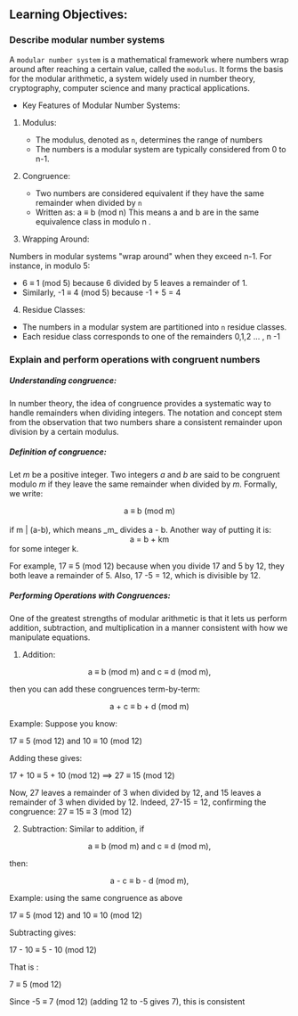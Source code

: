 ## Learning Objectives:

### Describe modular number systems

A `modular number system` is a mathematical framework where numbers wrap around after reaching a certain value, called the `modulus`.
It forms the basis for the modular arithmetic, a system widely used in number theory, cryptography, computer science and many practical applications.

- Key Features of Modular Number Systems:

1. Modulus:

   - The modulus, denoted as `n`, determines the range of numbers
   - The numbers is a modular system are typically considered from 0 to n-1.

2. Congruence:

   - Two numbers are considered equivalent if they have the same remainder when divided by `n`
   - Written as:
     a ≡ b (mod n)
     This means a and b are in the same equivalence class in modulo n .

3. Wrapping Around:

Numbers in modular systems "wrap around" when they exceed n-1.
For instance, in modulo 5:

- 6 ≡ 1 (mod 5) because 6 divided by 5 leaves a remainder of 1.
- Similarly, -1 ≡ 4 (mod 5) because -1 + 5 = 4

4. Residue Classes:

- The numbers in a modular system are partitioned into `n` residue classes.
- Each residue class corresponds to one of the remainders 0,1,2 ... , n -1

### Explain and perform operations with congruent numbers

##### Understanding congruence:

In number theory, the idea of congruence provides a systematic way to handle remainders when dividing integers. The notation and concept stem from the observation that two numbers share a consistent remainder upon division by a certain modulus.

##### Definition of congruence:

Let _m_ be a positive integer. Two integers _a_ and _b_ are said to be congruent modulo _m_ if they leave the same remainder when divided by _m_.
Formally, we write:

<center>a ≡ b (mod m)</center>
<br>
if m | (a-b), which means _m_ divides a - b. Another way of putting it is:

<br>

<center>a = b + km</center> for some integer k.

For example, 17 ≡ 5 (mod 12) because when you divide 17 and 5 by 12, they both leave a remainder of 5. Also, 17 -5 = 12, which is divisible by 12.

##### Performing Operations with Congruences:

One of the greatest strengths of modular arithmetic is that it lets us perform addition, subtraction, and multiplication in a manner consistent with how we manipulate equations.

1. Addition:

<center>a ≡  b (mod m) and c ≡  d (mod m),</center>

then you can add these congruences term-by-term:

<center>a + c ≡ b + d (mod m)</center>

Example: Suppose you know:

17 ≡ 5 (mod 12) and 10 ≡ 10 (mod 12)

Adding these gives:

17 + 10 ≡ 5 + 10 (mod 12) ⟹ 27 ≡ 15 (mod 12)

Now, 27 leaves a remainder of 3 when divided by 12, and 15 leaves a remainder of 3 when divided by 12.
Indeed, 27-15 = 12, confirming the congruence:
27 ≡ 15 ≡ 3 (mod 12)

2. Subtraction: Similar to addition, if

<center>a ≡  b (mod m) and c ≡  d (mod m),</center>

then:

<center>a - c ≡  b - d (mod m),</center>

Example: using the same congruence as above

17 ≡ 5 (mod 12) and 10 ≡ 10 (mod 12)

Subtracting gives:

17 - 10 ≡ 5 - 10 (mod 12)

That is :

7 ≡ 5 (mod 12)

Since -5 ≡ 7 (mod 12) (adding 12 to -5 gives 7), this is consistent
